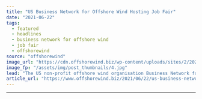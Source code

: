 ```yaml
---
title: "US Business Network for Offshore Wind Hosting Job Fair"
date: "2021-06-22"
tags: 
  - featured
  - headlines
  - business network for offshore wind
  - job fair
  - offshorewind
source: "offshorewind"
image_url: "https://cdn.offshorewind.biz/wp-content/uploads/sites/2/2020/10/23092733/Vineyard-Wind-Reveals-New-York-Bid-Details.jpg"
image_fp: "/assets/img/post_thumbnails/4.jpg"
lead: "The US non-profit offshore wind organisation Business Network for Offshore Wind is hosting a"
article_url: "https://www.offshorewind.biz/2021/06/22/us-business-network-for-offshore-wind-hosting-job-fair/"
---
```


---
